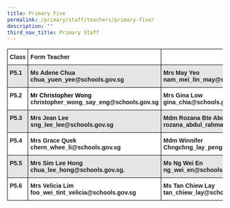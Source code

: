 ```yaml
---
title: Primary Five
permalink: /primary/staff/teachers/primary-five/
description: ""
third_nav_title: Primary Staff
---
```




<style type="text/css">
.tg  {border-collapse:collapse;border-spacing:0;}
.tg td{border-color:black;border-style:solid;border-width:1px;font-family:Arial, sans-serif;font-size:14px;
  overflow:hidden;padding:10px 5px;word-break:normal;}
.tg th{border-color:black;border-style:solid;border-width:1px;font-family:Arial, sans-serif;font-size:14px;
  font-weight:normal;overflow:hidden;padding:10px 5px;word-break:normal;}
.tg .tg-pv77{background-color:#FFF;color:#1A1C1E;font-weight:bold;text-align:left;vertical-align:top}
.tg .tg-jzi4{background-color:#FFF;color:#1A1C1E;text-align:left;vertical-align:middle}
.tg .tg-hl5z{background-color:#E5E5E5;color:#1A1C1E;font-weight:bold;text-align:left;vertical-align:top}
.tg .tg-spoq{background-color:#E5E5E5;color:#1A1C1E;text-align:left;vertical-align:middle}
.tg .tg-0lax{text-align:left;vertical-align:top}
</style>
<table class="tg">
<thead>
  <tr>
    <th class="tg-pv77">Class</th>
    <th class="tg-pv77">Form Teacher</th>
    <th class="tg-pv77"></th>
    <th class="tg-jzi4"> </th>
  </tr>
</thead>
<tbody>
  <tr>
    <td class="tg-hl5z">P5.1</td>
    <td class="tg-hl5z">Ms Adene Chua<br>chua_yuen_yee@schools.gov.sg</td>
    <td class="tg-hl5z"><span style="font-weight:bold">Mrs May Yeo</span><br>nam_mei_lin_may@schools.gov.sg</td>
    <td class="tg-spoq"> </td>
  </tr>
  <tr>
    <td class="tg-pv77">P5.2</td>
    <td class="tg-pv77"><span style="font-weight:bold;color:#000">Mr Christopher Wong</span><br>christopher_wong_say_eng@schools.gov.sg</td>
    <td class="tg-pv77">Mrs Gina Low<br>gina_chia@schools.gov.sg<br></td>
    <td class="tg-jzi4"> </td>
  </tr>
  <tr>
    <td class="tg-hl5z">P5.3</td>
    <td class="tg-hl5z"><span style="font-weight:bold">Mrs Jean Lee</span><br>sng_lee_lee@schools.gov.sg</td>
    <td class="tg-hl5z"><span style="font-weight:bold">Mdm Rozana Bte Abdul Rahman</span><br>rozana_abdul_rahman@schools.gov.sg</td>
    <td class="tg-hl5z">Ms Venetia Guo<br>guo_yixin_venetia@schools.gov.sg </td>
  </tr>
  <tr>
    <td class="tg-pv77">P5.4</td>
    <td class="tg-pv77">Mrs Grace Quek<br>chern_whee_li@schools.gov.sg</td>
    <td class="tg-pv77"><span style="font-weight:bold">Mdm Winnifer Chng</span>chng_lay_peng@schools.gov.sg</td>
    <td class="tg-jzi4"> </td>
  </tr>
  <tr>
    <td class="tg-hl5z">P5.5</td>
    <td class="tg-hl5z"><span style="font-weight:bold">Mrs Sim Lee Hong</span><br>chua_lee_hong@schools.gov.sg. <br></td>
    <td class="tg-hl5z"><span style="font-weight:bold">Ms Ng Wei En</span><br>ng_wei_en@schools.gov.sg</td>
    <td class="tg-spoq"> </td>
  </tr>
  <tr>
    <td class="tg-pv77">P5.6</td>
    <td class="tg-pv77"><span style="font-weight:bold">Mrs Velicia Lim</span><br>foo_wei_tint_velicia@schools.gov.sg</td>
    <td class="tg-pv77"><span style="font-weight:bold">Ms Tan Chiew Lay</span><br>tan_chiew_lay@schools.gov.sg</td>
    <td class="tg-0lax"></td>
  </tr>
</tbody>
</table>